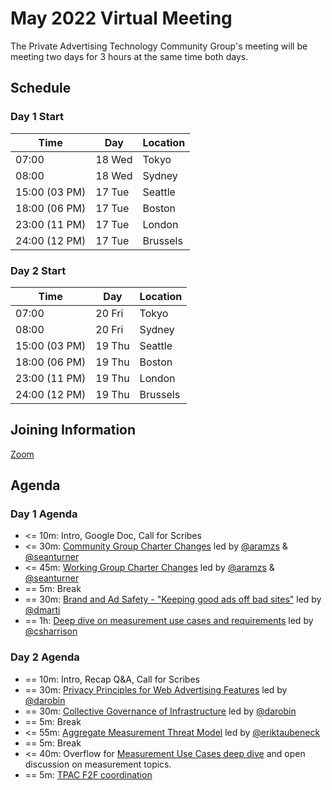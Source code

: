 # May 2022 Virtual Meeting

The Private Advertising Technology Community Group's meeting will be meeting two days for 3 hours at the same time both days.

## Schedule 

### Day 1 Start 

| Time          | Day    | Location      |
| ------------- | ------ | ------------- |
| 07:00         | 18 Wed | Tokyo         |
| 08:00         | 18 Wed | Sydney        |
| 15:00 (03 PM) | 17 Tue | Seattle       |
| 18:00 (06 PM) | 17 Tue | Boston        |
| 23:00 (11 PM) | 17 Tue | London        |
| 24:00 (12 PM) | 17 Tue | Brussels      |

### Day 2 Start 

| Time          | Day    | Location      |
| ------------- | ------ | ------------- |
| 07:00         | 20 Fri | Tokyo         |
| 08:00         | 20 Fri | Sydney        |
| 15:00 (03 PM) | 19 Thu | Seattle       |
| 18:00 (06 PM) | 19 Thu | Boston        |
| 23:00 (11 PM) | 19 Thu | London        |
| 24:00 (12 PM) | 19 Thu | Brussels      |

## Joining Information

[Zoom](https://mit.zoom.us/j/95356244879?pwd=NDBwZmxleTMwcHFpZG1MZW1tUXhVUT09)

## Agenda

### Day 1 Agenda

- <= 10m: Intro, Google Doc, Call for Scribes
- <= 30m: [Community Group Charter Changes](https://github.com/patcg/meetings/issues/36) led by [@aramzs](https://github.com/aramzs) & [@seanturner](https://github.com/seanturner)
- <= 45m: [Working Group Charter Changes](https://github.com/patcg/meetings/issues/52) led by [@aramzs](https://github.com/aramzs) & [@seanturner](https://github.com/seanturner)
- == 5m: Break
- == 30m: [Brand and Ad Safety - "Keeping good ads off bad sites"](https://github.com/patcg/meetings/issues/49) led by [@dmarti](https://github.com/dmarti)
- == 1h: [Deep dive on measurement use cases and requirements](https://github.com/patcg/meetings/issues/51) led by [@csharrison](https://github.com/csharrison)
### Day 2 Agenda 

- == 10m: Intro, Recap Q&A, Call for Scribes
- == 30m: [Privacy Principles for Web Advertising Features](https://github.com/patcg/meetings/issues/18) led by [@darobin](https://github.com/darobin)
- == 30m: [Collective Governance of Infrastructure](https://github.com/patcg/meetings/issues/40) led by [@darobin](https://github.com/darobin)
- == 5m: Break 
- <= 55m: [Aggregate Measurement Threat Model](https://github.com/patcg/meetings/issues/50) led by [@eriktaubeneck](https://github.com/eriktaubeneck)
- == 5m: Break
- <= 40m: Overflow for [Measurement Use Cases deep dive](https://github.com/patcg/meetings/issues/51) and open discussion on measurement topics. 
- == 5m: [TPAC F2F coordination](https://github.com/patcg/meetings/issues/53) 
